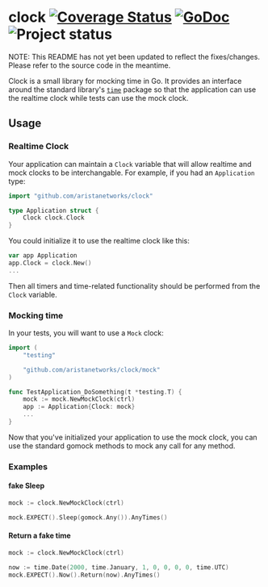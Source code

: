 clock [![Coverage Status](https://coveralls.io/repos/aristanetworks/clock/badge.png?branch=master)](https://coveralls.io/r/aristanetworks/clock?branch=master) [![GoDoc](https://godoc.org/github.com/aristanetworks/clock?status.png)](https://godoc.org/github.com/aristanetworks/clock) ![Project status](http://img.shields.io/status/experimental.png?color=red)
=====
NOTE:  This README has not yet been updated to reflect the fixes/changes.  Please refer to the source code in the meantime.

Clock is a small library for mocking time in Go. It provides an interface
around the standard library's [`time`][time] package so that the application
can use the realtime clock while tests can use the mock clock.

[time]: http://golang.org/pkg/time/


## Usage

### Realtime Clock

Your application can maintain a `Clock` variable that will allow realtime and
mock clocks to be interchangable. For example, if you had an `Application` type:

```go
import "github.com/aristanetworks/clock"

type Application struct {
	Clock clock.Clock
}
```

You could initialize it to use the realtime clock like this:

```go
var app Application
app.Clock = clock.New()
...
```

Then all timers and time-related functionality should be performed from the
`Clock` variable.


### Mocking time

In your tests, you will want to use a `Mock` clock:

```go
import (
	"testing"

	"github.com/aristanetworks/clock/mock"
)

func TestApplication_DoSomething(t *testing.T) {
	mock := mock.NewMockClock(ctrl)
	app := Application{Clock: mock}
	...
}
```

Now that you've initialized your application to use the mock clock, you can
use the standard gomock methods to mock any call for any method.


### Examples

#### fake Sleep

```go
mock := clock.NewMockClock(ctrl)

mock.EXPECT().Sleep(gomock.Any()).AnyTimes()
```

#### Return a fake time

```go
mock := clock.NewMockClock(ctrl)

now := time.Date(2000, time.January, 1, 0, 0, 0, 0, time.UTC)
mock.EXPECT().Now().Return(now).AnyTimes()
```
